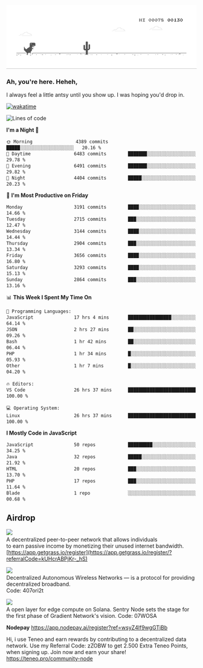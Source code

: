 
<div align="center">
    <img align="center" src="dino.gif">
</div>

### Ah, you're here. Heheh, 
I always feel a little antsy until you show up. I was hoping you'd drop in.

[![wakatime](https://wakatime.com/badge/user/8ad4afa2-1a56-40d1-a949-4663473915b6.svg)](https://wakatime.com/@mrepol742)

<!--START_SECTION:mrepol742-->
![Lines of code](https://img.shields.io/badge/From%20Hello%20World%20I%27ve%20Written-19.1%20million%20lines%20of%20code-blue)

**I'm a Night 🦉** 

```text
🌞 Morning                4389 commits        █████░░░░░░░░░░░░░░░░░░░░   20.16 % 
🌆 Daytime                6483 commits        ███████░░░░░░░░░░░░░░░░░░   29.78 % 
🌃 Evening                6491 commits        ███████░░░░░░░░░░░░░░░░░░   29.82 % 
🌙 Night                  4404 commits        █████░░░░░░░░░░░░░░░░░░░░   20.23 % 
```
📅 **I'm Most Productive on Friday** 

```text
Monday                   3191 commits        ████░░░░░░░░░░░░░░░░░░░░░   14.66 % 
Tuesday                  2715 commits        ███░░░░░░░░░░░░░░░░░░░░░░   12.47 % 
Wednesday                3144 commits        ████░░░░░░░░░░░░░░░░░░░░░   14.44 % 
Thursday                 2904 commits        ███░░░░░░░░░░░░░░░░░░░░░░   13.34 % 
Friday                   3656 commits        ████░░░░░░░░░░░░░░░░░░░░░   16.80 % 
Saturday                 3293 commits        ████░░░░░░░░░░░░░░░░░░░░░   15.13 % 
Sunday                   2864 commits        ███░░░░░░░░░░░░░░░░░░░░░░   13.16 % 
```


📊 **This Week I Spent My Time On** 

```text
💬 Programming Languages: 
JavaScript               17 hrs 4 mins       ████████████████░░░░░░░░░   64.14 % 
JSON                     2 hrs 27 mins       ██░░░░░░░░░░░░░░░░░░░░░░░   09.26 % 
Bash                     1 hr 42 mins        ██░░░░░░░░░░░░░░░░░░░░░░░   06.44 % 
PHP                      1 hr 34 mins        █░░░░░░░░░░░░░░░░░░░░░░░░   05.93 % 
Other                    1 hr 7 mins         █░░░░░░░░░░░░░░░░░░░░░░░░   04.20 % 

🔥 Editors: 
VS Code                  26 hrs 37 mins      █████████████████████████   100.00 % 

💻 Operating System: 
Linux                    26 hrs 37 mins      █████████████████████████   100.00 % 
```

**I Mostly Code in JavaScript** 

```text
JavaScript               50 repos            █████████░░░░░░░░░░░░░░░░   34.25 % 
Java                     32 repos            █████░░░░░░░░░░░░░░░░░░░░   21.92 % 
HTML                     20 repos            ███░░░░░░░░░░░░░░░░░░░░░░   13.70 % 
PHP                      17 repos            ███░░░░░░░░░░░░░░░░░░░░░░   11.64 % 
Blade                    1 repo              ░░░░░░░░░░░░░░░░░░░░░░░░░   00.68 % 
```




<!--END_SECTION:mrepol742-->

## Airdrop
<img src="https://app.getgrass.io/_next/image?url=%2Fimages%2Flogos%2Fgrass-logo-dark.png&w=1920&q=75"><br>
A decentralized peer-to-peer network that allows individuals<br> to earn passive income by monetizing their unused internet bandwidth.<br>
[https://app.getgrass.io/register](https://app.getgrass.io/register/?referralCode=kUHcrABPjKr-_hS) 

<img src="https://pbs.twimg.com/profile_images/1811363474284417025/3yGX3CjY_400x400.jpg" width="100"><br>
Decentralized Autonomous Wireless Networks — is a protocol for providing decentralized broadband.<br>
Code: 407ori2t

<img src="https://images.sftcdn.net/images/t_app-icon-m/p/e0c30b4e-875f-4731-aea4-09a15c885a0a/24435018/gradient-sentry-node-logo" width="100"><br>
A open layer for edge compute on Solana. Sentry Node sets the stage for the first phase of Gradient Network's vision.
Code: 07WOSA

**Nodepay**
https://app.nodepay.ai/register?ref=wsyZ4lf9wgGTjBb

Hi, i use Teneo and earn rewards by contributing to a decentralized data network. Use my Referral Code: zZOBW to get 2.500 Extra Teneo Points, when signing up. Join now and earn your share! https://teneo.pro/community-node

